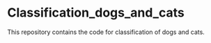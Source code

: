 # Classification_dogs_and_cats
This repository contains the code for classification of dogs and cats.
